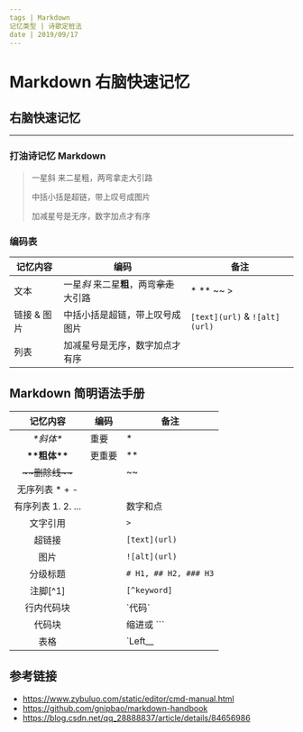 ```yaml
---
tags | Markdown
记忆类型 | 诗歌定桩法
date | 2019/09/17
---
```


# Markdown 右脑快速记忆

## 右脑快速记忆
---


### 打油诗记忆 Markdown

> 一星斜 来二星粗，两弯拿走大引路
> 
> 中括小括是超链，带上叹号成图片
> 
> 加减星号是无序，数字加点才有序


### 编码表

|记忆内容|编码|备注|
|  ----  | ---- |---- |
文本|一星*斜* 来二星**粗**，两弯~~拿走~~大引路 | \* ** ~~ >
链接 & 图片| 中括小括是超链，带上叹号成图片  |`[text](url)` &  `![alt](url)`
列表|加减星号是无序，数字加点才有序

## Markdown 简明语法手册

|记忆内容|编码|备注|
|  :----:  | ---- |---- |
*\*斜体\**| 重要| *
**\*\*粗体\*\***| 更重要| **
~~\~\~删除线\~\~~~ | |~~
无序列表 * + - |  | 
有序列表 1. 2. ...|  | 数字和点
文字引用  |  | `>`
超链接  |  | `[text](url)`
图片  |  | `![alt](url)`
分级标题| |`# H1, ## H2, ### H3`
注脚[^1] | | `[^keyword]`
 行内代码块| | \`代码`
代码块|| 缩进或 ```
表格|| `Left__ | _Right` <br/>  `:----- | -----:`

## 参考链接
- https://www.zybuluo.com/static/editor/cmd-manual.html
- https://github.com/gnipbao/markdown-handbook
- https://blog.csdn.net/qq_28888837/article/details/84656986
